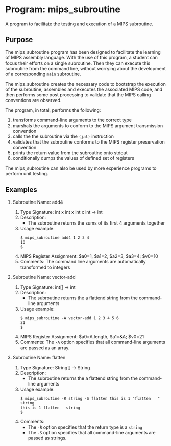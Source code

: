 # Program: mips_subroutine

A program to facilitate the testing and execution of a MIPS subroutine.


## Purpose

The mips_subroutine program has been designed to facilitate the learning of MIPS assembly language.  With the use of this program, a student can focus their efforts on a single subroutine.  Then they can execute this subroutine from the command line, without worrying about the development of a corresponding `main` subroutine.  

The mips_subroutine creates the necessary code to bootstrap the execution of the subroutine, assembles and executes the associated MIPS code, and then performs some
post processing to validate that the MIPS calling conventions are observed.

The program, in total, performs the following:
  1. transforms command-line arguments to the correct type
  1. marshals the arguments to conform to the MIPS argument transmission convention
  1. calls the the subroutine via the `(jal)` instruction
  1. validates that the subroutine conforms to the MIPS register preservation convention
  1. prints the return value from the subroutine onto stdout
  1. conditionally dumps the values of defined set of registers


The mips_subroutine can also be used by more experience programs to perform unit testing.


## Examples

  1. Subroutine Name: add4
     1. Type Signature: int x int x int x int -> int
     1. Description:
        * The subroutine returns the sums of its first 4 arguments together
     1. Usage example:
        ```
        $ mips_subroutine add4 1 2 3 4
        10
        $
        ```
     1. MIPS Register Assignment:  $a0=1, $a1=2, $a2=3, $a3=4; $v0=10
     1. Comments: The command line arguments are automatically transformed to integers

  1. Subroutine Name: vector-add
     1. Type Signature: int[] -> int
     1. Description:
        * The subroutine returns the a flattend string from the command-line arguments
     1. Usage example:
        ```
        $ mips_subroutine -A vector-add 1 2 3 4 5 6
        21
        $
        ```
     1. MIPS Register Assignment: $a0=A.length, $a1=\&A; $v0=21
     1. Comments: The `-A` option specifies that all command-line arguments are passed as an array.


1. Subroutine Name: flatten
     1. Type Signature: String[] -> String
     1. Description:
        * The subroutine returns the a flattend string from the command-line arguments
     1. Usage example:
        ```
        $ mips_subroutine -R string -S flatten this is 1 "flatten   " string
        this is 1 flatten   string
        $
        ```
     1. Comments: 
        - The `-R` option specifies that the return type is a `string`
        - The `-S` option specifies that all command-line arguments are passed as strings.
   


